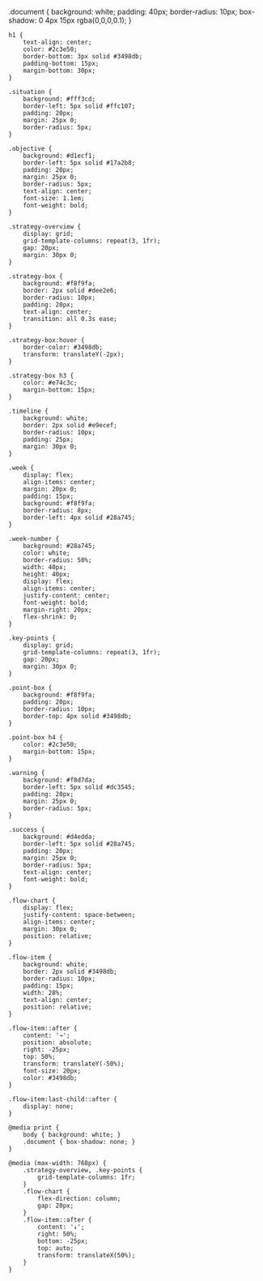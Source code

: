 .document {
        background: white;
        padding: 40px;
        border-radius: 10px;
        box-shadow: 0 4px 15px rgba(0,0,0,0.1);
    }
    
    h1 {
        text-align: center;
        color: #2c3e50;
        border-bottom: 3px solid #3498db;
        padding-bottom: 15px;
        margin-bottom: 30px;
    }
    
    .situation {
        background: #fff3cd;
        border-left: 5px solid #ffc107;
        padding: 20px;
        margin: 25px 0;
        border-radius: 5px;
    }
    
    .objective {
        background: #d1ecf1;
        border-left: 5px solid #17a2b8;
        padding: 20px;
        margin: 25px 0;
        border-radius: 5px;
        text-align: center;
        font-size: 1.1em;
        font-weight: bold;
    }
    
    .strategy-overview {
        display: grid;
        grid-template-columns: repeat(3, 1fr);
        gap: 20px;
        margin: 30px 0;
    }
    
    .strategy-box {
        background: #f8f9fa;
        border: 2px solid #dee2e6;
        border-radius: 10px;
        padding: 20px;
        text-align: center;
        transition: all 0.3s ease;
    }
    
    .strategy-box:hover {
        border-color: #3498db;
        transform: translateY(-2px);
    }
    
    .strategy-box h3 {
        color: #e74c3c;
        margin-bottom: 15px;
    }
    
    .timeline {
        background: white;
        border: 2px solid #e9ecef;
        border-radius: 10px;
        padding: 25px;
        margin: 30px 0;
    }
    
    .week {
        display: flex;
        align-items: center;
        margin: 20px 0;
        padding: 15px;
        background: #f8f9fa;
        border-radius: 8px;
        border-left: 4px solid #28a745;
    }
    
    .week-number {
        background: #28a745;
        color: white;
        border-radius: 50%;
        width: 40px;
        height: 40px;
        display: flex;
        align-items: center;
        justify-content: center;
        font-weight: bold;
        margin-right: 20px;
        flex-shrink: 0;
    }
    
    .key-points {
        display: grid;
        grid-template-columns: repeat(3, 1fr);
        gap: 20px;
        margin: 30px 0;
    }
    
    .point-box {
        background: #f8f9fa;
        padding: 20px;
        border-radius: 10px;
        border-top: 4px solid #3498db;
    }
    
    .point-box h4 {
        color: #2c3e50;
        margin-bottom: 15px;
    }
    
    .warning {
        background: #f8d7da;
        border-left: 5px solid #dc3545;
        padding: 20px;
        margin: 25px 0;
        border-radius: 5px;
    }
    
    .success {
        background: #d4edda;
        border-left: 5px solid #28a745;
        padding: 20px;
        margin: 25px 0;
        border-radius: 5px;
        text-align: center;
        font-weight: bold;
    }
    
    .flow-chart {
        display: flex;
        justify-content: space-between;
        align-items: center;
        margin: 30px 0;
        position: relative;
    }
    
    .flow-item {
        background: white;
        border: 2px solid #3498db;
        border-radius: 10px;
        padding: 15px;
        width: 28%;
        text-align: center;
        position: relative;
    }
    
    .flow-item::after {
        content: '→';
        position: absolute;
        right: -25px;
        top: 50%;
        transform: translateY(-50%);
        font-size: 20px;
        color: #3498db;
    }
    
    .flow-item:last-child::after {
        display: none;
    }
    
    @media print {
        body { background: white; }
        .document { box-shadow: none; }
    }
    
    @media (max-width: 768px) {
        .strategy-overview, .key-points {
            grid-template-columns: 1fr;
        }
        .flow-chart {
            flex-direction: column;
            gap: 20px;
        }
        .flow-item::after {
            content: '↓';
            right: 50%;
            bottom: -25px;
            top: auto;
            transform: translateX(50%);
        }
    }
</style>
